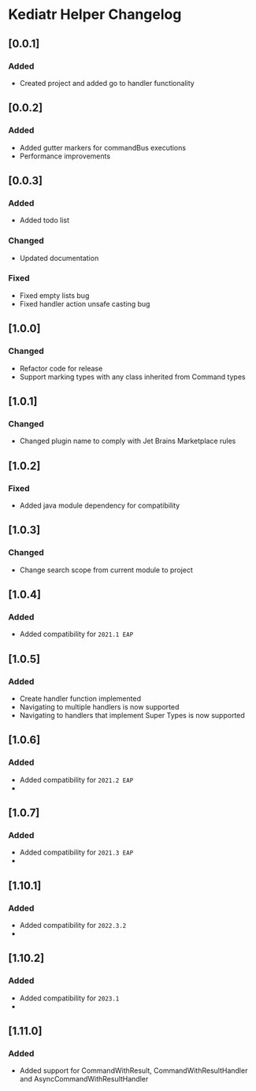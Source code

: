 <!-- Keep a Changelog guide -> https://keepachangelog.com -->

# Kediatr Helper Changelog 

## [0.0.1]
### Added
- Created project and added go to handler functionality

## [0.0.2]
### Added
- Added gutter markers for commandBus executions 
- Performance improvements

## [0.0.3]
### Added
- Added todo list
### Changed
- Updated documentation
### Fixed
- Fixed empty lists bug
- Fixed handler action unsafe casting bug

## [1.0.0]
### Changed
- Refactor code for release
- Support marking types with any class inherited from Command types

## [1.0.1]
### Changed
- Changed plugin name to comply with Jet Brains Marketplace rules

## [1.0.2]
### Fixed
- Added java module dependency for compatibility

## [1.0.3]
### Changed
- Change search scope from current module to project

## [1.0.4]
### Added
- Added compatibility for `2021.1 EAP`

## [1.0.5]
### Added 
- Create handler function implemented
- Navigating to multiple handlers is now supported
- Navigating to handlers that implement Super Types is now supported

## [1.0.6]
### Added
- Added compatibility for `2021.2 EAP`
- 
## [1.0.7]
### Added
- Added compatibility for `2021.3 EAP`
-
## [1.10.1]
### Added
- Added compatibility for `2022.3.2`
-
## [1.10.2]
### Added
- Added compatibility for `2023.1`
- 
## [1.11.0]
### Added
- Added support for CommandWithResult, CommandWithResultHandler and AsyncCommandWithResultHandler 